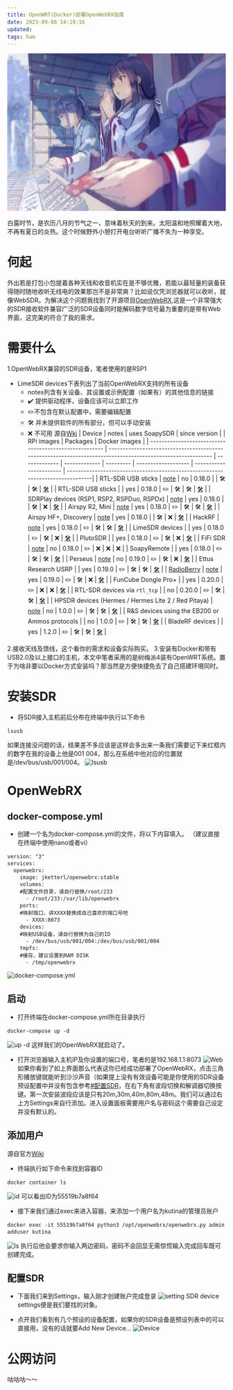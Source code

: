 ```yaml
---
title: OpenWRT(Docker)部署OpenWebRX指南
date: 2023-09-08 14:19:16
updated:
tags: ham
---
```

![cover](images/hello-world.md/hello.jpg)

白露时节，是农历八月的节气之一，意味着秋天的到来。太阳温和地照耀着大地，不再有夏日的炎热。这个时候野外小憩打开电台听听广播不失为一种享受。

<!-- more -->

# 何起
外出若是打包小包提着各种天线和收音机实在是不够优雅，若能以最轻量的装备获得随时随地收听无线电的效果那岂不是非常爽？比如说仅凭浏览器就可以收听，就像WebSDR。为解决这个问题我找到了开源项目[OpenWebRX](https://github.com/jketterl/openwebrx),这是一个非常强大的SDR接收软件兼容广泛的SDR设备同时能解码数字信号最为重要的是带有Web界面，这完美的符合了我的需求。

# 需要什么
1.OpenWebRX兼容的SDR设备，笔者使用的是RSP1
* LimeSDR devices下表列出了当前OpenWebRX支持的所有设备
	* notes列含有关设备、其设置或示例配置（如果有）的其他信息的链接
	* ✔️ 提供驱动程序，设备应该可以立即工作
	* ✏️不包含在默认配置中，需要编辑配置
	* 🛠️ 并未提供软件的所有部分，但可以手动安装
	* ❌ 不可用
 源自[Wki](https://github.com/jketterl/openwebrx/wiki/Supported-Hardware#sdr-devices)
| Device                                                 | notes                                                                                                       | uses SoapySDR | since version |           | RPi images          | Packages                | Docker images                                                                  |
| ------------------------------------------------------ | ----------------------------------------------------------------------------------------------------------- | ------------- | ------------- | --------- | ------------------- | ----------------------- | -------------------------------------------------------------------------------|
| RTL-SDR USB sticks                                     | [note](https://github.com/jketterl/openwebrx/wiki/RTL-SDR-device-notes)                         | no            | 0.18.0        |           | 🛠️  | 🛠️      | [🛠️](https://hub.docker.com/r/jketterl/openwebrx-rtlsdr)       |
| RTL-SDR USB sticks                                     |                                                                                                             | yes           | 0.18.0        | ✏️ | 🛠️  | 🛠️      | [🛠️](https://hub.docker.com/r/jketterl/openwebrx-rtlsdr-soapy) |
| SDRPlay devices (RSP1, RSP2, RSPDuo, RSPDx)            | [note](https://github.com/jketterl/openwebrx/wiki/SDRPlay-device-notes)                         | yes           | 0.18.0        |           | 🛠️  | ❌     | [🛠️](https://hub.docker.com/r/jketterl/openwebrx-sdrplay)      |
| Airspy R2, Mini                                        | [note](https://github.com/jketterl/openwebrx/wiki/Airspy-R2-or-Mini-device-notes)               | yes           | 0.18.0        | ✏️ | 🛠️  | 🛠️      | [🛠️](https://hub.docker.com/r/jketterl/openwebrx-airspy)       |
| Airspy HF+, Discovery                                  | [note](https://github.com/jketterl/openwebrx/wiki/Airspy-HF--and-Discovery-device-notes)        | yes           | 0.18.0        |           | 🛠️  | ❌     | [🛠️](https://hub.docker.com/r/jketterl/openwebrx-airspy)       |
| HackRF                                                 | [note](https://github.com/jketterl/openwebrx/wiki/HackRF-device-notes)                          | yes           | 0.18.0        | ✏️ | 🛠️  | 🛠️      | [🛠️](https://hub.docker.com/r/jketterl/openwebrx-hackrf)       |
| LimeSDR devices                                        |                                                                                                             | yes           | 0.18.0        | ✏️ | 🛠️  | ❌  | [🛠️](https://hub.docker.com/r/jketterl/openwebrx-limesdr)      |
| PlutoSDR                                               |                                                                                                             | yes           | 0.18.0        | ✏️ | 🛠️  | ❌     | [🛠️](https://hub.docker.com/r/jketterl/openwebrx-plutosdr)     |
| FiFi SDR                                               | [note](https://github.com/jketterl/openwebrx/wiki/FiFi-SDR-device-notes)                        | no            | 0.18.0        | ✏️ | ❌ | ❌     | :x:                                                                            |
| SoapyRemote                                            |                                                                                                             | yes           | 0.18.0        | ✏️ | 🛠️  | 🛠️      | [🛠️](https://hub.docker.com/r/jketterl/openwebrx-soapyremote)  |
| Perseus                                                | [note](https://github.com/jketterl/openwebrx/wiki/Perseus-HF-receiver-device-notes)             | no            | 0.19.0        | ✏️ | 🛠️  | ❌     | [🛠️](https://hub.docker.com/r/jketterl/openwebrx-perseus)      |
| Ettus Research USRP                                    |                                                                                                             | yes           | 0.19.0        | ✏️ | 🛠️  | 🛠️      | [🛠️](https://hub.docker.com/r/jketterl/openwebrx-uhd)          |
| [RadioBerry](https://github.com/pa3gsb/Radioberry-2.x) | [note](https://github.com/jketterl/openwebrx/wiki/Radioberry-device-notes)                      | yes           | 0.19.0        | ✏️ | 🛠️  | ❌     | [🛠️](https://hub.docker.com/r/jketterl/openwebrx-radioberry)   |
| FunCube Dongle Pro+                                    |                                                                                                             | yes           | 0.20.0        | ✏️ | ❌ | ❌     | [🛠️](https://hub.docker.com/r/jketterl/openwebrx-fcdpp)        |
| RTL-SDR devices via `rtl_tcp`                          |                                                                                                             | no            | 0.20.0        | ✏️ | 🛠️  | 🛠️      | [🛠️](https://hub.docker.com/r/jketterl/openwebrx-rtltcp)       |
| HPSDR devices (Hermes / Hermes Lite 2 / Red Pitaya)    | [note](https://github.com/jketterl/openwebrx/wiki/HPSDR-(including-Hermes-Lite-2)-device-notes) | no            | 1.0.0         | ✏️ | 🛠️  | 🛠️      | [🛠️](https://hub.docker.com/r/jketterl/openwebrx-hpsdr)        |
| R&S devices using the EB200 or Ammos protocols         |                                                                                                             | no            | 1.0.0         | ✏️ | 🛠️  | 🛠️      | [🛠️](https://hub.docker.com/r/jketterl/openwebrx-runds)        |
| BladeRF devices                                        |                                                                                                             | yes           | 1.2.0         | ✏️ | 🛠️  | 🛠️      | [🛠️](https://hub.docker.com/r/jketterl/openwebrx-bladerf)      |

2.接收天线及馈线，这个看你的需求和设备实际购买。
3.安装有Docker和带有USB2.0及以上接口的主机，本文中笔者采用的是树梅派4装有OpenWRT系统。置于为啥非要以Docker方式安装吗？那当然是方便快捷免去了自己搭建环境同时。
# 安装SDR
* 将SDR接入主机前后分布在终端中执行以下命令
```
lsusb
```
如果连接没问题的话，结果差不多应该是这样会多出来一条我们需要记下来红框内的数字在我的设备上他是001 004，那么在系统中他对应的位置就是/dev/bus/usb/001/004。
![lsusb](Screenshot_20230908_151546.png)
# OpenWebRX
## docker-compose.yml
* 创建一个名为docker-compose.yml的文件，将以下内容填入。
  （建议直接在终端中使用nano或者vi）
```
version: "3"
services:
  openwebrx:
    image: jketterl/openwebrx:stable
    volumes:
	#配置文件目录，请自行替换/root/233
      - /root/233:/var/lib/openwebrx
    ports:
    #映射端口，讲XXXX替换成自己喜欢的端口号吧
      - XXXX:8073
    devices:
    #映射USB设备，请自行替换为自己的ID
      - /dev/bus/usb/001/004:/dev/bus/usb/001/004
    tmpfs:
    #缓存，建议设置到RAM DISK
      - /tmp/openwebrx
```
![docker-compose.yml](Screenshot_20230908_154025.png)

## 启动
* 打开终端在docker-compose.yml所在目录执行
```
docker-compose up -d
```
![up -d](Screenshot_20230908_154127.png)
这样我们的OpenWebRX就启动了。

* 打开浏览器输入主机IP及你设置的端口号，笔者的是192.168.1.1:8073
![Web](Screenshot_20230908_155034.png)
如果你看到了如上界面那么代表这你已经成功部署了OpenWebRX，点击三角形播放键就能听到沙沙声音（如果提上没有有效设备可能是你使用的SDR设备预设配置中并没有包含参考[#配置SDR](#配置SDR)，在右下角有波段切换和解调器切换按键。第一次安装波段应该是只有20m,30m,40m,80m,48m。我们可以通过右上方Settings来自行添加。进入设置面板需要用户名与密码这个需要自己设定并没有默认的。
## 添加用户
源自官方[Wiki](https://github.com/jketterl/openwebrx/wiki/User-Management)

* 终端执行如下命令来找到容器ID
```
docker container ls
```
![id](Screenshot_20230908_160010.png)
可以看出ID为55519b7a8f64

* 接下来我们通过exec来进入容器，来添加一个用户名为kutina的管理员账户
```
docker exec -it 55519b7a8f64 python3 /opt/openwebrx/openwebrx.py admin adduser kutina
```
![ls](Screenshot_20230908_160439.png)
执行后他会要求你输入两边密码，密码不会回显无需惊慌输入完成回车既可创建完成。

## 配置SDR
* 下面我们来到Settings，输入刚才创建账户完成登录
![setting](Screenshot_20230908_160642.png)
SDR device settings便是我们要找的对象。

* 点开我们看到有几个预设的设备配置，如果你的SDR设备是预设列表中的可以直接用，没有的话就要Add New Device...
![Device](Screenshot_20230908_160949.png)

# 公网访问
咕咕咕～～